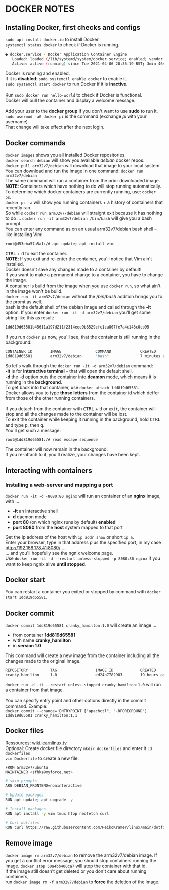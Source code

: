 # DOCKER NOTES
## Installing Docker, first checks and configs
`sudo apt install docker.io` to install Docker <br>
`systemctl status docker` to check if Docker is running. <br>

```bash
● docker.service - Docker Application Container Engine
   Loaded: loaded (/lib/systemd/system/docker.service; enabled; vendor preset: enabled)
   Active: active (running) since Tue 2021-04-06 20:35:19 BST; 3min 46s ago
```

Docker is running and enabled. <br>
If it is **disabled**: `sudo systemctl enable docker` to enable it. <br>
`sudo systemctl start docker` to run Docker if it is **inactive**. <br>
<br>
Run `sudo docker run hello-world` to check if Docker is functional. <br>
Docker will pull the container and display a welcome message. <br>
<br>
Add your user to the **docker group** if you don't want to use **sudo** to run it. <br>
`sudo usermod -aG docker pi` is the command (exchange *pi* with your username). <br>
That change will take effect after the next login. <br>

## Docker commands
`docker images` shows you all installed Docker repositories. <br>
`docker search debian` will show you available *debian* docker repos. <br>
`docker pull arm32v7/debian` will download that image to your local system. <br>
You can download and run the image in one command: `docker run arm32v7/debian` <br>
The same command will run a container from the prior downloaded image. <br>
**NOTE**: Containers which have nothing to do will stop running automatically. <br>
To determine which docker containers are currently running, use: `docker ps`. <br>
`docker ps -a` will show you running containers + a history of containers that recently ran. <br>
So while `docker run arm32v7/debian` will straight exit because it has nothing to do …
`docker run -it arm32v7/debian /bin/bash` will give you a bash prompt. <br>
You can enter any command as on an usual arm32v7/debian bash shell – like installing Vim: <br>

```bash
root@d53eba57a5a1:/# apt update; apt install vim
```

<kbd>CTRL</kbd> + <kbd>d</kbd> to exit the container. <br>
**NOTE**: If you exit and re-enter the container, you'll notice that Vim ain't installed. <br>
Docker doesn't save any changes made to a container by default! <br>
If you want to make a permanent change to a container, you have to change the image. <br>
A container is build from the image when you use `docker run`, so what ain't in the image won't be build. <br>
`docker run -it arm32v7/debian` without the */bin/bash* addition brings you to the promt as well. <br>
bash is the default shell of the debian image and called through the **-it** option.
If you enter `docker run -it -d arm32v7/debian` you'll get some string like this as result: <br>

```sh
1dd819d65581b45611a197d211f2314eee9b8529cfc1ca807fe7a4c148c0cb95
```

If you run `docker ps` now, you'll see, that the container is still running in the background: <br>

```sh
CONTAINER ID        IMAGE               COMMAND             CREATED             STATUS       
1dd819d65581        arm32v7/debian      "bash"              7 minutes ago       Up 7 minutes
```

So let's walk through the `docker run -it -d arm32v7/debian` command: <br>
**-it** is for **interactive terminal** – that will open the default shell. <br>
**-d** the -d option puts the container into **deamon** mode, which means it is running in the **background**. <br>
To get back into that container, use `docker attach 1dd819d65581`. <br>
Docker allows you to type **those letters** from the container id which deffer from those of the other running containers. <br>
<br>
If you detach from the container with <kbd>CTRL</kbd> + <kbd>d</kbd> or `exit`, the container will stop and all the changes made to the container will be lost. <br>
To exit the container while keeping it running in the background, hold <kbd>CTRL</kbd> and type <kbd>p</kbd>, then <kbd>q</kbd>. <br>
You'll get such a message: <br>

```sh
root@1dd819d65581:/# read escape sequence
```

The container will now remain in the background. <br>
If you re-attach to it, you'll realize, your changes have been kept. <br> 

## Interacting with containers
### Installing a web-server and mapping a port
`docker run -it -d -8080:80 nginx` will run an container of an **nginx** image, with … <br>
* **-it** an interactive shell
* **d** daemon mode
* **port 80** (on which nginx runs by default) **enabled**
* **port 8080** from the **host** system mapped to that port

Get the ip address of the host with `ip addr show` or short `ip a`. <br>
Enter your browser, type in that address plus the specified port, in my case http://192.168.178.41:8080/ … <br>
… and you'll hopefully see the ngnix welcome page. <br>
Use `docker run -it -d --restart unless-stopped -p 8080:80 nginx` if you want to keep ngnix alive **until stopped**. <br>

## Docker start
You can restart a container you exited or stopped by command with `docker start 1dd819d65581`. <br>

## Docker commit
`docker commit 1dd819d65581 cranky_hamilton:1.0` will create an image … <br>
* from container **1dd819d65581**
* with name **cranky_hamilton** 
* in **version 1.0**

This command will create a new image from the container including all the changes made to the original image. <br>

```sh
REPOSITORY          TAG                 IMAGE ID            CREATED             SIZE
cranky_hamilton     1.0                 ed24b7782983        19 hours ago        375MB
```

`docker run -d -it --restart unless-stopped cranky_hamilton:1.0` will run a container from that image. <br>  
You can specify entry point and other options directly in the commit command. Example: <br>
`docker commit --change='ENTRYPOINT ["apachctl", "-DFOREGROUND"]' 1dd819d65581 cranky_hamilton:1.1` <br>

## Docker files
Ressources: [wiki.learnlinux.tv](https://wiki.learnlinux.tv/index.php/Docker_Essentials_7_-_Creating_Images) <br>
Optional: Create docker file directory `mkdir dockerfiles` and enter it `cd dockerfiles` <br>
`vim Dockerfile` to create a new file. <br> 

```sh
FROM arm32v7/ubuntu
MAINTAINER <sfhks@myforce.net>

# skip prompts
ARG DEBIAN_FRONTEND=noninteractive 

# Update packages
RUN apt update; apt upgrade -y

# Install packages
RUN apt install -y vim tmux htop neofetch curl

# Curl dotfiles
RUN curl https://raw.githubusercontent.com/HeikoKramer/linux/main/dotfiles/remote/.bashrc > .bashrc; curl https://raw.githubusercontent.com/HeikoKramer/linux/main/dotfiles/remote/.vimrc > .vimrc; curl https://raw.githubusercontent.com/HeikoKramer/linux/main/dotfiles/remote/.bash_aliases > .bash_aliases; curl https://raw.githubusercontent.com/HeikoKramer/linux/main/dotfiles/remote/.bash_remote > .bash_remote; curl https://raw.githubusercontent.com/HeikoKramer/linux/main/dotfiles/tmux.conf > .tmux.conf;
```

## Remove image
`docker image rm arm32v7/debian` to remove the arm32v7/debian image.
If you get a conflict error message, you should stop containers running the image.
`docker stop 50a4bb400ca7` will stop the container with that id. <br>
If the image still doesn't get deleted or you don't care about running containers, <br>
run `docker image rm -f arm32v7/debian` to **force** the deletion of the image. <br>

